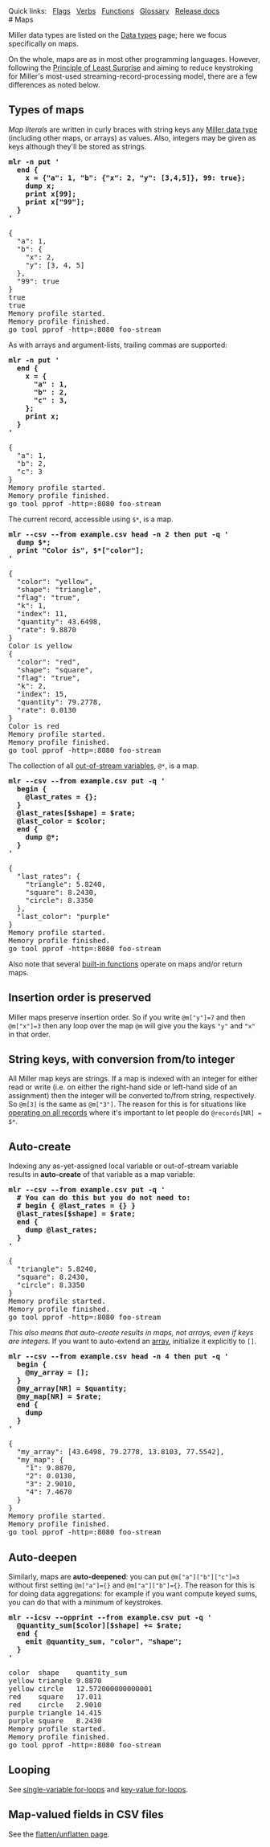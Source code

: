 <!---  PLEASE DO NOT EDIT DIRECTLY. EDIT THE .md.in FILE PLEASE. --->
<div>
<span class="quicklinks">
Quick links:
&nbsp;
<a class="quicklink" href="../reference-main-flag-list/index.html">Flags</a>
&nbsp;
<a class="quicklink" href="../reference-verbs/index.html">Verbs</a>
&nbsp;
<a class="quicklink" href="../reference-dsl-builtin-functions/index.html">Functions</a>
&nbsp;
<a class="quicklink" href="../glossary/index.html">Glossary</a>
&nbsp;
<a class="quicklink" href="../release-docs/index.html">Release docs</a>
</span>
</div>
# Maps

Miller data types are listed on the [Data types](reference-main-data-types.md) page; here we focus specifically on maps.

On the whole, maps are as in most other programming languages. However, following the
[Principle of Least Surprise](https://en.wikipedia.org/wiki/Principle_of_least_astonishment)
and aiming to reduce keystroking for Miller's most-used streaming-record-processing model,
there are a few differences as noted below.

## Types of maps

_Map literals_ are written in curly braces with string keys any [Miller data type](reference-main-data-types.md) (including other maps, or arrays) as values. Also, integers may be given as keys although they'll be stored as strings.

<pre class="pre-highlight-in-pair">
<b>mlr -n put '</b>
<b>  end {</b>
<b>    x = {"a": 1, "b": {"x": 2, "y": [3,4,5]}, 99: true};</b>
<b>    dump x;</b>
<b>    print x[99];</b>
<b>    print x["99"];</b>
<b>  }</b>
<b>'</b>
</pre>
<pre class="pre-non-highlight-in-pair">
{
  "a": 1,
  "b": {
    "x": 2,
    "y": [3, 4, 5]
  },
  "99": true
}
true
true
Memory profile started.
Memory profile finished.
go tool pprof -http=:8080 foo-stream
</pre>

As with arrays and argument-lists, trailing commas are supported:

<pre class="pre-highlight-in-pair">
<b>mlr -n put '</b>
<b>  end {</b>
<b>    x = {</b>
<b>      "a" : 1,</b>
<b>      "b" : 2,</b>
<b>      "c" : 3,</b>
<b>    };</b>
<b>    print x;</b>
<b>  }</b>
<b>'</b>
</pre>
<pre class="pre-non-highlight-in-pair">
{
  "a": 1,
  "b": 2,
  "c": 3
}
Memory profile started.
Memory profile finished.
go tool pprof -http=:8080 foo-stream
</pre>

The current record, accessible using `$*`, is a map.

<pre class="pre-highlight-in-pair">
<b>mlr --csv --from example.csv head -n 2 then put -q '</b>
<b>  dump $*;</b>
<b>  print "Color is", $*["color"];</b>
<b>'</b>
</pre>
<pre class="pre-non-highlight-in-pair">
{
  "color": "yellow",
  "shape": "triangle",
  "flag": "true",
  "k": 1,
  "index": 11,
  "quantity": 43.6498,
  "rate": 9.8870
}
Color is yellow
{
  "color": "red",
  "shape": "square",
  "flag": "true",
  "k": 2,
  "index": 15,
  "quantity": 79.2778,
  "rate": 0.0130
}
Color is red
Memory profile started.
Memory profile finished.
go tool pprof -http=:8080 foo-stream
</pre>

The collection of all [out-of-stream variables](reference-dsl-variables.md#out-of-stream0variables), `@*`, is a map.

<pre class="pre-highlight-in-pair">
<b>mlr --csv --from example.csv put -q '</b>
<b>  begin {</b>
<b>    @last_rates = {};</b>
<b>  }</b>
<b>  @last_rates[$shape] = $rate;</b>
<b>  @last_color = $color;</b>
<b>  end {</b>
<b>    dump @*;</b>
<b>  }</b>
<b>'</b>
</pre>
<pre class="pre-non-highlight-in-pair">
{
  "last_rates": {
    "triangle": 5.8240,
    "square": 8.2430,
    "circle": 8.3350
  },
  "last_color": "purple"
}
Memory profile started.
Memory profile finished.
go tool pprof -http=:8080 foo-stream
</pre>

Also note that several [built-in functions](reference-dsl-builtin-functions.md) operate on maps and/or return maps.

## Insertion order is preserved

Miller maps preserve insertion order. So if you write `@m["y"]=7` and then `@m["x"]=3` then any loop over
the map `@m` will give you the kays `"y"` and `"x"` in that order.

## String keys, with conversion from/to integer

All Miller map keys are strings. If a map is indexed with an integer for either
read or write (i.e. on either the right-hand side or left-hand side of an
assignment) then the integer will be converted to/from string, respectively. So
`@m[3]` is the same as `@m["3"]`. The reason for this is for situations like
[operating on all records](operating-on-all-records.md) where it's important to
let people do `@records[NR] = $*`.

## Auto-create

Indexing any as-yet-assigned local variable or out-of-stream variable results
in **auto-create** of that variable as a map variable:

<pre class="pre-highlight-in-pair">
<b>mlr --csv --from example.csv put -q '</b>
<b>  # You can do this but you do not need to:</b>
<b>  # begin { @last_rates = {} }</b>
<b>  @last_rates[$shape] = $rate;</b>
<b>  end {</b>
<b>    dump @last_rates;</b>
<b>  }</b>
<b>'</b>
</pre>
<pre class="pre-non-highlight-in-pair">
{
  "triangle": 5.8240,
  "square": 8.2430,
  "circle": 8.3350
}
Memory profile started.
Memory profile finished.
go tool pprof -http=:8080 foo-stream
</pre>

*This also means that auto-create results in maps, not arrays, even if keys are integers.*
If you want to auto-extend an [array](reference-main-arrays.md), initialize it explicitly to `[]`.

<pre class="pre-highlight-in-pair">
<b>mlr --csv --from example.csv head -n 4 then put -q '</b>
<b>  begin {</b>
<b>    @my_array = [];</b>
<b>  }</b>
<b>  @my_array[NR] = $quantity;</b>
<b>  @my_map[NR] = $rate;</b>
<b>  end {</b>
<b>    dump</b>
<b>  }</b>
<b>'</b>
</pre>
<pre class="pre-non-highlight-in-pair">
{
  "my_array": [43.6498, 79.2778, 13.8103, 77.5542],
  "my_map": {
    "1": 9.8870,
    "2": 0.0130,
    "3": 2.9010,
    "4": 7.4670
  }
}
Memory profile started.
Memory profile finished.
go tool pprof -http=:8080 foo-stream
</pre>

## Auto-deepen

Similarly, maps are **auto-deepened**: you can put `@m["a"]["b"]["c"]=3`
without first setting `@m["a"]={}` and `@m["a"]["b"]={}`. The reason for this
is for doing data aggregations: for example if you want compute keyed sums, you
can do that with a minimum of keystrokes.

<pre class="pre-highlight-in-pair">
<b>mlr --icsv --opprint --from example.csv put -q '</b>
<b>  @quantity_sum[$color][$shape] += $rate;</b>
<b>  end {</b>
<b>    emit @quantity_sum, "color", "shape";</b>
<b>  }</b>
<b>'</b>
</pre>
<pre class="pre-non-highlight-in-pair">
color  shape    quantity_sum
yellow triangle 9.8870
yellow circle   12.572000000000001
red    square   17.011
red    circle   2.9010
purple triangle 14.415
purple square   8.2430
Memory profile started.
Memory profile finished.
go tool pprof -http=:8080 foo-stream
</pre>

## Looping

See [single-variable for-loops](reference-dsl-control-structures.md#single-variable-for-loops) and [key-value for-loops](reference-dsl-control-structures.md#key-value-for-loops).

## Map-valued fields in CSV files

See the [flatten/unflatten page](flatten-unflatten.md).
